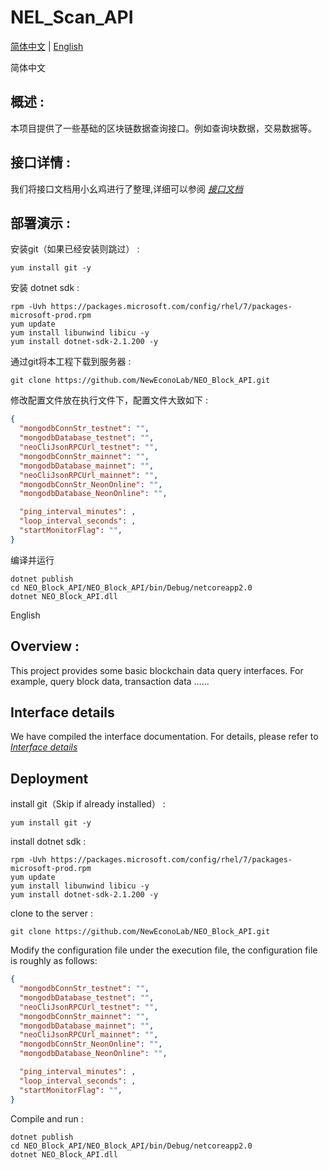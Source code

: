 # NEL_Scan_API
[简体中文](#zh) |    [English](#en) 

<a name="zh">简体中文</a>
## 概述 :
本项目提供了一些基础的区块链数据查询接口。例如查询块数据，交易数据等。

## 接口详情 :
我们将接口文档用小幺鸡进行了整理,详细可以参阅 _[接口文档](http://www.xiaoyaoji.cn/doc/1IoeLt6k57)_

## 部署演示 :

安装git（如果已经安装则跳过） :
```
yum install git -y
```

安装 dotnet sdk :
```
rpm -Uvh https://packages.microsoft.com/config/rhel/7/packages-microsoft-prod.rpm
yum update
yum install libunwind libicu -y
yum install dotnet-sdk-2.1.200 -y
```

通过git将本工程下载到服务器 :
```
git clone https://github.com/NewEconoLab/NEO_Block_API.git
```

修改配置文件放在执行文件下，配置文件大致如下 :
```json
{
  "mongodbConnStr_testnet": "",
  "mongodbDatabase_testnet": "",
  "neoCliJsonRPCUrl_testnet": "",
  "mongodbConnStr_mainnet": "",
  "mongodbDatabase_mainnet": "",
  "neoCliJsonRPCUrl_mainnet": "",
  "mongodbConnStr_NeonOnline": "",
  "mongodbDatabase_NeonOnline": "",

  "ping_interval_minutes": ,
  "loop_interval_seconds": ,
  "startMonitorFlag": "",
}
```

编译并运行
```
dotnet publish
cd NEO_Block_API/NEO_Block_API/bin/Debug/netcoreapp2.0
dotnet NEO_Block_API.dll
```


<a name="en">English</a>
## Overview :
This project provides some basic blockchain data query interfaces. For example, query block data, transaction data ……

## Interface details
We have compiled the interface documentation. For details, please refer to _[Interface details](http://www.xiaoyaoji.cn/doc/2veptPpn9o/edit)_

## Deployment

install git（Skip if already installed） :
```
yum install git -y
```

install dotnet sdk :
```
rpm -Uvh https://packages.microsoft.com/config/rhel/7/packages-microsoft-prod.rpm
yum update
yum install libunwind libicu -y
yum install dotnet-sdk-2.1.200 -y
```

clone to the server :
```
git clone https://github.com/NewEconoLab/NEO_Block_API.git
```

Modify the configuration file under the execution file, the configuration file is roughly as follows:
```json
{
  "mongodbConnStr_testnet": "",
  "mongodbDatabase_testnet": "",
  "neoCliJsonRPCUrl_testnet": "",
  "mongodbConnStr_mainnet": "",
  "mongodbDatabase_mainnet": "",
  "neoCliJsonRPCUrl_mainnet": "",
  "mongodbConnStr_NeonOnline": "",
  "mongodbDatabase_NeonOnline": "",

  "ping_interval_minutes": ,
  "loop_interval_seconds": ,
  "startMonitorFlag": "",
}
```

Compile and run :
```
dotnet publish
cd NEO_Block_API/NEO_Block_API/bin/Debug/netcoreapp2.0
dotnet NEO_Block_API.dll
```
